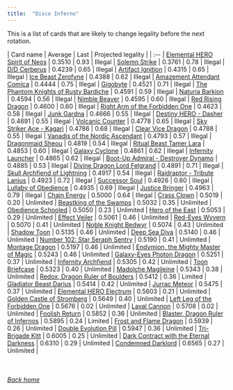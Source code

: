 ```yaml
---
title:  "Disco Inferno"
---
```


This is a list of cards that are likely to change legality before the next rotation.

| Card name | Average | Last | Projected legality |
| :-- |
[Elemental HERO Spirit of Neos](https://db.ygoprodeck.com/card/?search=Elemental%20HERO%20Spirit%20of%20Neos) | 0.3510 | 0.93 | Illegal |
[Solemn Strike](https://db.ygoprodeck.com/card/?search=Solemn%20Strike) | 0.3761 | 0.78 | Illegal |
[D/D Cerberus](https://db.ygoprodeck.com/card/?search=D/D%20Cerberus) | 0.4239 | 0.65 | Illegal |
[Artifact Ignition](https://db.ygoprodeck.com/card/?search=Artifact%20Ignition) | 0.4315 | 0.65 | Illegal |
[Ice Beast Zerofyne](https://db.ygoprodeck.com/card/?search=Ice%20Beast%20Zerofyne) | 0.4388 | 0.62 | Illegal |
[Amazement Attendant Comica](https://db.ygoprodeck.com/card/?search=Amazement%20Attendant%20Comica) | 0.4444 | 0.75 | Illegal |
[Gigobyte](https://db.ygoprodeck.com/card/?search=Gigobyte) | 0.4521 | 0.71 | Illegal |
[The Phantom Knights of Rusty Bardiche](https://db.ygoprodeck.com/card/?search=The%20Phantom%20Knights%20of%20Rusty%20Bardiche) | 0.4591 | 0.59 | Illegal |
[Naturia Barkion](https://db.ygoprodeck.com/card/?search=Naturia%20Barkion) | 0.4594 | 0.56 | Illegal |
[Nimble Beaver](https://db.ygoprodeck.com/card/?search=Nimble%20Beaver) | 0.4595 | 0.60 | Illegal |
[Red Rising Dragon](https://db.ygoprodeck.com/card/?search=Red%20Rising%20Dragon) | 0.4600 | 0.60 | Illegal |
[Right Arm of the Forbidden One](https://db.ygoprodeck.com/card/?search=Right%20Arm%20of%20the%20Forbidden%20One) | 0.4623 | 0.58 | Illegal |
[Junk Gardna](https://db.ygoprodeck.com/card/?search=Junk%20Gardna) | 0.4666 | 0.55 | Illegal |
[Destiny HERO - Dasher](https://db.ygoprodeck.com/card/?search=Destiny%20HERO%20-%20Dasher) | 0.4691 | 0.55 | Illegal |
[Volcanic Counter](https://db.ygoprodeck.com/card/?search=Volcanic%20Counter) | 0.4778 | 0.65 | Illegal |
[Sky Striker Ace - Kagari](https://db.ygoprodeck.com/card/?search=Sky%20Striker%20Ace%20-%20Kagari) | 0.4786 | 0.68 | Illegal |
[Clear Vice Dragon](https://db.ygoprodeck.com/card/?search=Clear%20Vice%20Dragon) | 0.4788 | 0.55 | Illegal |
[Vanadis of the Nordic Ascendant](https://db.ygoprodeck.com/card/?search=Vanadis%20of%20the%20Nordic%20Ascendant) | 0.4793 | 0.57 | Illegal |
[Dragonmaid Sheou](https://db.ygoprodeck.com/card/?search=Dragonmaid%20Sheou) | 0.4819 | 0.54 | Illegal |
[Ritual Beast Tamer Lara](https://db.ygoprodeck.com/card/?search=Ritual%20Beast%20Tamer%20Lara) | 0.4853 | 0.60 | Illegal |
[Galaxy Cyclone](https://db.ygoprodeck.com/card/?search=Galaxy%20Cyclone) | 0.4861 | 0.62 | Illegal |
[Infernity Launcher](https://db.ygoprodeck.com/card/?search=Infernity%20Launcher) | 0.4865 | 0.62 | Illegal |
[Boot-Up Admiral - Destroyer Dynamo](https://db.ygoprodeck.com/card/?search=Boot-Up%20Admiral%20-%20Destroyer%20Dynamo) | 0.4885 | 0.53 | Illegal |
[Divine Dragon Lord Felgrand](https://db.ygoprodeck.com/card/?search=Divine%20Dragon%20Lord%20Felgrand) | 0.4891 | 0.71 | Illegal |
[Skull Archfiend of Lightning](https://db.ygoprodeck.com/card/?search=Skull%20Archfiend%20of%20Lightning) | 0.4917 | 0.54 | Illegal |
[Raidraptor - Tribute Lanius](https://db.ygoprodeck.com/card/?search=Raidraptor%20-%20Tribute%20Lanius) | 0.4923 | 0.72 | Illegal |
[Successor Soul](https://db.ygoprodeck.com/card/?search=Successor%20Soul) | 0.4926 | 0.60 | Illegal |
[Lullaby of Obedience](https://db.ygoprodeck.com/card/?search=Lullaby%20of%20Obedience) | 0.4935 | 0.69 | Illegal |
[Justice Bringer](https://db.ygoprodeck.com/card/?search=Justice%20Bringer) | 0.4963 | 0.79 | Illegal |
[Chain Energy](https://db.ygoprodeck.com/card/?search=Chain%20Energy) | 0.5000 | 0.64 | Illegal |
[Crass Clown](https://db.ygoprodeck.com/card/?search=Crass%20Clown) | 0.5019 | 0.20 | Unlimited |
[Beastking of the Swamps](https://db.ygoprodeck.com/card/?search=Beastking%20of%20the%20Swamps) | 0.5032 | 0.35 | Unlimited |
[Obedience Schooled](https://db.ygoprodeck.com/card/?search=Obedience%20Schooled) | 0.5050 | 0.23 | Unlimited |
[Hero of the East](https://db.ygoprodeck.com/card/?search=Hero%20of%20the%20East) | 0.5053 | 0.29 | Unlimited |
[Effect Veiler](https://db.ygoprodeck.com/card/?search=Effect%20Veiler) | 0.5061 | 0.46 | Unlimited |
[Red-Eyes Wyvern](https://db.ygoprodeck.com/card/?search=Red-Eyes%20Wyvern) | 0.5070 | 0.41 | Unlimited |
[Noble Knight Bedwyr](https://db.ygoprodeck.com/card/?search=Noble%20Knight%20Bedwyr) | 0.5074 | 0.43 | Unlimited |
[Shadow Toon](https://db.ygoprodeck.com/card/?search=Shadow%20Toon) | 0.5135 | 0.46 | Unlimited |
[Deep Sea Diva](https://db.ygoprodeck.com/card/?search=Deep%20Sea%20Diva) | 0.5140 | 0.46 | Unlimited |
[Number 102: Star Seraph Sentry](https://db.ygoprodeck.com/card/?search=Number%20102:%20Star%20Seraph%20Sentry) | 0.5190 | 0.41 | Unlimited |
[Montage Dragon](https://db.ygoprodeck.com/card/?search=Montage%20Dragon) | 0.5197 | 0.46 | Unlimited |
[Endymion, the Mighty Master of Magic](https://db.ygoprodeck.com/card/?search=Endymion,%20the%20Mighty%20Master%20of%20Magic) | 0.5243 | 0.46 | Unlimited |
[Galaxy-Eyes Photon Dragon](https://db.ygoprodeck.com/card/?search=Galaxy-Eyes%20Photon%20Dragon) | 0.5251 | 0.37 | Unlimited |
[Infernity Archfiend](https://db.ygoprodeck.com/card/?search=Infernity%20Archfiend) | 0.5305 | 0.42 | Unlimited |
[Toon Briefcase](https://db.ygoprodeck.com/card/?search=Toon%20Briefcase) | 0.5323 | 0.40 | Unlimited |
[Madolche Magileine](https://db.ygoprodeck.com/card/?search=Madolche%20Magileine) | 0.5343 | 0.38 | Unlimited |
[Redox, Dragon Ruler of Boulders](https://db.ygoprodeck.com/card/?search=Redox,%20Dragon%20Ruler%20of%20Boulders) | 0.5412 | 0.36 | Limited |
[Gladiator Beast Darius](https://db.ygoprodeck.com/card/?search=Gladiator%20Beast%20Darius) | 0.5414 | 0.42 | Unlimited |
[Jurrac Meteor](https://db.ygoprodeck.com/card/?search=Jurrac%20Meteor) | 0.5475 | 0.37 | Unlimited |
[Elemental HERO Electrum](https://db.ygoprodeck.com/card/?search=Elemental%20HERO%20Electrum) | 0.5603 | 0.21 | Unlimited |
[Golden Castle of Stromberg](https://db.ygoprodeck.com/card/?search=Golden%20Castle%20of%20Stromberg) | 0.5649 | 0.40 | Unlimited |
[Left Leg of the Forbidden One](https://db.ygoprodeck.com/card/?search=Left%20Leg%20of%20the%20Forbidden%20One) | 0.5676 | 0.02 | Unlimited |
[Laval Cannon](https://db.ygoprodeck.com/card/?search=Laval%20Cannon) | 0.5708 | 0.02 | Unlimited |
[Foolish Return](https://db.ygoprodeck.com/card/?search=Foolish%20Return) | 0.5852 | 0.36 | Unlimited |
[Blaster, Dragon Ruler of Infernos](https://db.ygoprodeck.com/card/?search=Blaster,%20Dragon%20Ruler%20of%20Infernos) | 0.5895 | 0.24 | Limited |
[Frost and Flame Dragon](https://db.ygoprodeck.com/card/?search=Frost%20and%20Flame%20Dragon) | 0.5939 | 0.26 | Unlimited |
[Double Evolution Pill](https://db.ygoprodeck.com/card/?search=Double%20Evolution%20Pill) | 0.5947 | 0.36 | Unlimited |
[Tri-Brigade Kitt](https://db.ygoprodeck.com/card/?search=Tri-Brigade%20Kitt) | 0.6005 | 0.25 | Unlimited |
[Dark Contract with the Eternal Darkness](https://db.ygoprodeck.com/card/?search=Dark%20Contract%20with%20the%20Eternal%20Darkness) | 0.6310 | 0.29 | Unlimited |
[Condemned Darklord](https://db.ygoprodeck.com/card/?search=Condemned%20Darklord) | 0.6565 | 0.27 | Unlimited |

<br>

###### [Back home](index)